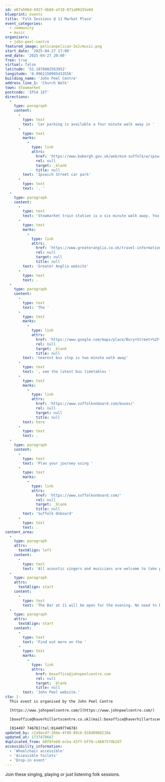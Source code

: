 ```yaml
---
id: e07a506d-6927-4b8d-af10-871a90155e0d
blueprint: events
title: 'Folk Sessions @ 11 Market Place'
event_categories:
  - community
  - music
organisers:
  - john-peel-centre
featured_image: pelicanpelican-3x2/music.png
start_date: '2025-04-27 17:00'
end_date: '2025-04-27 20:00'
free: true
virtual: false
latitude: '52.1878802563952'
longitude: '0.9961150905433556'
building_name: 'John Peel Centre'
address_line_1: 'Church Walk'
town: Stowmarket
postcode: 'IP14 1ET'
directions:
  -
    type: paragraph
    content:
      -
        type: text
        text: 'Car parking is available a four minute walk away in '
      -
        type: text
        marks:
          -
            type: link
            attrs:
              href: 'https://www.babergh.gov.uk/web/mid-suffolk/w/ipswich-street-car-park-1'
              rel: null
              target: _blank
              title: null
        text: 'Ipswich Street car park'
      -
        type: text
        text: '. '
  -
    type: paragraph
    content:
      -
        type: text
        text: 'Stowmarket train station is a six minute walk away. You can find up to date train times on the '
      -
        type: text
        marks:
          -
            type: link
            attrs:
              href: 'https://www.greateranglia.co.uk/travel-information/station-information/smk'
              rel: null
              target: null
              title: null
        text: 'Greater Anglia website'
      -
        type: text
        text: .
  -
    type: paragraph
    content:
      -
        type: text
        text: 'The '
      -
        type: text
        marks:
          -
            type: link
            attrs:
              href: 'https://www.google.com/maps/place/Bury+Street+%2F+Station+Road+West/@52.1881266,0.9945652,18z/data=!4m23!1m16!4m15!1m6!1m2!1s0x47d9baca9fc9d153:0xd1ae79a572db0c54!2sBury+Street+%2F+Station+Road+West,+Stowmarket+IP14+1HH!2m2!1d0.9954724!2d52.1885208!1m6!1m2!1s0x47d9b0591f2084f5:0xfcbb8ba0ccce31ca!2sJohn+Peel+Centre+for+Creative+Arts,+Church+Walk,+Stowmarket+IP14+1ET!2m2!1d0.996099!2d52.187729!3e2!3m5!1s0x47d9baca9fc9d153:0xd1ae79a572db0c54!8m2!3d52.1885208!4d0.9954724!16s%2Fg%2F1q67c314p?entry=ttu&g_ep=EgoyMDI0MTAyOS4wIKXMDSoASAFQAw%3D%3D'
              rel: null
              target: _blank
              title: null
        text: 'nearest bus stop is two minute walk away'
      -
        type: text
        text: ', see the latest bus timetables '
      -
        type: text
        marks:
          -
            type: link
            attrs:
              href: 'https://www.suffolkonboard.com/buses/'
              rel: null
              target: null
              title: null
        text: here
      -
        type: text
        text: .
  -
    type: paragraph
    content:
      -
        type: text
        text: 'Plan your journey using '
      -
        type: text
        marks:
          -
            type: link
            attrs:
              href: 'https://www.suffolkonboard.com/'
              rel: null
              target: _blank
              title: null
        text: 'Suffolk Onboard'
      -
        type: text
        text: .
content_area:
  -
    type: paragraph
    attrs:
      textAlign: left
    content:
      -
        type: text
        text: 'All acoustic singers and musicians are welcome to take part in a relaxed, welcoming environment. If you fancy grabbing a drink and enjoying this event as an audience member, we would also love to have you!'
  -
    type: paragraph
    attrs:
      textAlign: start
    content:
      -
        type: text
        text: 'The Bar at 11 will be open for the evening. No need to book, just come along.'
  -
    type: paragraph
    attrs:
      textAlign: start
    content:
      -
        type: text
        text: 'Find out more on the '
      -
        type: text
        marks:
          -
            type: link
            attrs:
              href: boxoffice@johnpeelcentre.com
              rel: null
              target: _blank
              title: null
        text: 'John Peel website.'
cta: |-
  This event is organised by the John Peel Centre

  [https://www.johnpeelcentre.com/](https://www.johnpeelcentre.com/) 

  [boxoffice@haverhillartscentre.co.uk](mail:boxoffice@haverhillartscentre.co.uk)

  [014497 74678](tel:01449774678)
updated_by: c2a9acd7-26be-4f49-89cb-918d0960210a
updated_at: 1737478667
duplicated_from: 68f8feb9-ecba-43ff-bff0-c4687574b2d7
accessibility_information:
  - 'Wheelchair accessible'
  - 'Accessible toilets'
  - 'Drop-in event'
---
```

Join these singing, playing or just listening folk sessions.